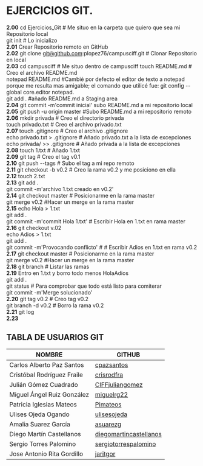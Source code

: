 # EJERCICIOS GIT.

**2.00** cd Ejercicios_Git # Me situo en la carpeta que quiero que sea mi Repositorio local  
         git init # Lo inicializo  
**2.01** Crear Repositorio remoto en GitHub   
**2.02** git	clone git@github.com:plopez76/campusciff.git # Clonar Repositorio en local  
**2.03** cd campusciff # Me situo dentro de campusciff
         touch README.md # Creo el archivo README.md  
         notepad README.md #Cambié por defecto el editor de texto a notepad porque me resulta mas amigable; el comando que                             utilicé fue: git config --global core.editor notepad.  
         git add . #añado README.md a Staging area  
**2.04** git commit -m'commit inicial' subo README.md a mi repositorio local  
**2.05** git push -u origin master #Subo README.md a mi repositorio remoto  
**2.06** mkdir privada # Creo el directorio privada  
         touch privado.txt # Creo el archivo privado.txt  
**2.07** touch .gitignore # Creo el archivo .gitignore  
         echo privado.txt > .gitignore # Añado privado.txt a la lista de excepciones  
         echo privada/ >> .gitignore # Añado privada a la lista de excepciones  
**2.08** touch 1.txt # Añado 1.txt  
**2.09** git tag # Creo el tag v0.1  
**2.10** git push --tags # Subo el tag a mi repo remoto  
**2.11** git checkout -b v0.2 # Creo la rama v0.2 y me posiciono en ella  
**2.12** touch 2.txt   
**2.13** git add .  
         git commit -m'archivo 1.txt creado en v0.2'   
**2.14** git checkout master # Posicionarme en la rama master  
         git merge v0.2 #Hacer un merge en la rama master  
**2.15** echo Hola > 1.txt  
         git add .  
         git commit -m'commit Hola 1.txt' # Escribir Hola en 1.txt en rama master  
**2.16** git checkout v.02  
         echo Adios > 1.txt  
         git add .  
         git commit -m'Provocando conflicto' # # Escribir Adios en 1.txt en rama v0.2 
**2.17** git checkout master # Posicionarme en la rama master  
         git merge v0.2 #Hacer un merge en la rama master  
**2.18** git branch # Listar las ramas  
**2.19** Entro en 1.txt y borro todo menos HolaAdios  
         git add .  
         git status # Para comprobar que todo está listo para comiterar  
         git commit -m'Merge solucionado'  
**2.20** git tag v0.2 # Creo tag v0.2  
         git branch -d v0.2 # Borro la rama v0.2  
**2.21** git log  
**2.23**  
## TABLA DE USUARIOS GIT  
  
| NOMBRE | GITHUB |  
| ------ | ------ |  
| Carlos Alberto Paz Santos | [cpazsantos](http://github.com/cpazsantos) |  
| Cristóbal Rodríguez Fraile | [crisrodfra](http://github.com/crisrodfra) |  
| Julián Gómez Cuadrado | [CIFFjuliangomez](http://github.com/CIFFjuliangomez) |  
| Miguel Ángel Ruiz González | [miguelrg22](http://github.com/miguelrg22) |  
| Patricia Iglesias Mateos | [Pimateos](http://github.com/Pimateos) |  
| Ulises Ojeda Ogando | [ulisesojeda](http://github.com/ulisesojeda) |  
| Amalia Suarez García | [asuarezg](http://github.com/asuarezg) |  
| Diego Martín Castellanos | [diegomartincastellanos](http://github.com/diegomartincastellanos) |  
| Sergio Torres Palomino | [sergiotorrespalomino](http://github.com/sergiotorrespalomino) |  
| Jose Antonio Rita Gordillo | [jaritgor](http://github.com/jaritgor) |  

